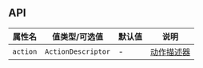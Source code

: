 ## API

| 属性名 | 值类型/可选值 | 默认值 | 说明 |
| --- | --- | --- | --- |
| `action` | `ActionDescriptor` | - | [动作描述器](/descriptors/action-descriptor/) |
